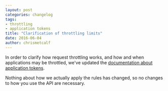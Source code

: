 ```yaml
---
layout: post
categories: changelog
tags:
- throttling
- application tokens
title: "Clarification of throttling limits"
date: 2016-06-04
author: chrismetcalf
---
```


In order to clarify how request throttling works, and how and when applications may be throttled, we've updated the [documentation about application tokens](/docs/app-tokens.html).

Nothing about how we actually apply the rules has changed, so no changes to how you use the API are necessary.

